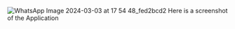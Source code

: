 ![WhatsApp Image 2024-03-03 at 17 54 48_fed2bcd2](https://github.com/shrey30/DialerAppCompose/assets/36996604/8281d163-171a-40b8-b96d-bc00b5355cfd)
Here is a screenshot of the Application
